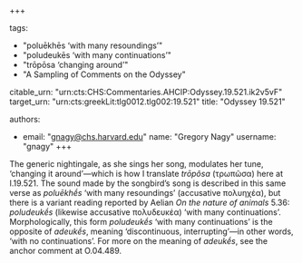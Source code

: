 +++

tags:
- "poluēkhēs ‘with many resoundings’"
- "poludeukēs ‘with many continuations’"
- "trōpōsa ‘changing around’"
- "A Sampling of Comments on the Odyssey"

citable_urn: "urn:cts:CHS:Commentaries.AHCIP:Odyssey.19.521.ik2v5vF"
target_urn: "urn:cts:greekLit:tlg0012.tlg002:19.521"
title: "Odyssey 19.521"

authors:
- email: "gnagy@chs.harvard.edu"
  name: "Gregory Nagy"
  username: "gnagy"
+++

<p>The generic nightingale, as she sings her song, modulates her tune, ‘changing it around’—which is how I translate <em>trōpôsa</em> (τρωπῶσα) here at I.19.521. The sound made by the songbird’s song is described in this same verse as <em>poluēkhḗs</em> ‘with many resoundings’ (accusative πολυηχέα), but there is a variant reading reported by Aelian <em>On the nature of animals</em> 5.36: <em>poludeukḗs</em> (likewise accusative πολυδευκέα) ‘with many continuations’. Morphologically, this form <em>poludeukḗs</em> ‘with many continuations’ is the opposite of <em>adeukḗs</em>, meaning ‘discontinuous, interrupting’—in other words, ‘with no continuations’. For more on the meaning of <em>adeukḗs</em>, see the anchor comment at O.04.489.  </p>
